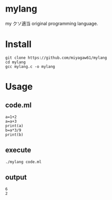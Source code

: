 # mylang

my クソ適当 original programming language.

# Install

```
git clone https://github.com/miyagaw61/mylang
cd mylang
gcc mylang.c -o mylang
```

# Usage

## code.ml

```
a=1+2
a=a+3
print(a)
b=a*3/9
print(b)
```

## execute

```
./mylang code.ml
```

## output

```
6
2
```
